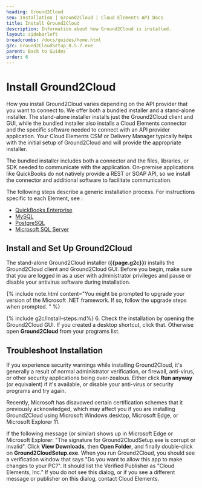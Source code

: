 ```yaml
---
heading: Ground2Cloud
seo: Installation | Ground2Cloud | Cloud Elements API Docs
title: Install Ground2Cloud
description: Information about how Ground2Cloud is installed.
layout: sidebarleft
breadcrumbs: /docs/guides/home.html
g2c: Ground2CloudSetup_0.5.7.exe
parent: Back to Guides
order: 6
---
```


# Install Ground2Cloud

How you install Ground2Cloud varies depending on the API provider that you want to connect to. We offer both a bundled installer and a stand-alone installer. The stand-alone installer installs just the Ground2Cloud client and GUI, while the bundled installer also installs a Cloud Elements connector and the specific software needed to connect with an API provider application. Your Cloud Elements CSM or Delivery Manager typically helps with the initial setup of Ground2Cloud and will provide the appropriate installer.

The bundled installer includes both a connector and the files, libraries, or SDK needed to communicate with the application. On-premise applications like QuickBooks do not natively provide a REST or SOAP API, so we install the connector and additional software to facilitate communication.

The following steps describe a generic installation process. For instructions specific to each Element, see :

* [QuickBooks Enterprise](../../elements/quickbooksenterprise/setup.html)
* [MySQL](../../elements/mysql/mysql-endpoint-setup.html)
* [PostgreSQL](../../elements/postgresql/postgresql-endpoint-setup.html)
* [Microsoft SQL Server](../../elements/sqlserver/sqlserver-endpoint-setup.html)

## Install and Set Up Ground2Cloud

The stand-alone Ground2Cloud installer (**{{page.g2c}}**) installs the Ground2Cloud client and Ground2Cloud GUI. Before you begin, make sure that you are logged in as a user with administrator privileges and pause or disable your antivirus software during installation.

{% include note.html content="You might be prompted to upgrade your version of the Microsoft .NET framework. If so, follow the upgrade steps when prompted. " %}

{% include g2c/install-steps.md%}
6. Check the installation by opening the Ground2Cloud GUI. If you created a desktop shortcut, click that. Otherwise open **Ground2Cloud** from your programs list.

## Troubleshoot Installation

If you experience security warnings while installing Ground2Cloud, it's generally a result of normal administrator verification, or firewall,
anti-virus, or other security applications being over-zealous. Either click **Run anyway** (or equivalent) if it's available, or disable your
anti-virus or security programs and try again.

Recently, Microsoft has disavowed certain certification schemes that it previously acknowledged, which may affect you if you are installing
Ground2Cloud using Microsoft Windows desktop, Microsoft Edge, or Microsoft Explorer 11.

If the following message (or similar) shows up in Microsoft Edge or Microsoft Explorer: "The signature for Ground2CloudSetup.exe is
corrupt or invalid". Click **View Downloads**, then **Open Folder**, and finally double-click on **Ground2CloudSetup.exe**. When you run Ground2Cloud, you should see a verification window that says "Do you want to allow this app to make changes to your PC?". It should list the Verified Publisher as "Cloud Elements, Inc." If you do not see this dialog, or if you see a different message or publisher on this dialog, contact Cloud Elements.
